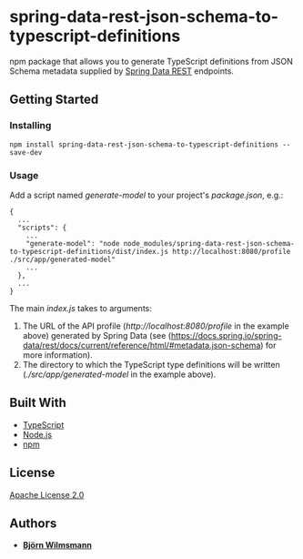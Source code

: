 # spring-data-rest-json-schema-to-typescript-definitions

npm package that allows you to generate TypeScript definitions from JSON Schema metadata supplied by [Spring Data REST](https://projects.spring.io/spring-data-rest/) endpoints.

## Getting Started

### Installing

`npm install spring-data-rest-json-schema-to-typescript-definitions --save-dev`

### Usage

Add a script named *generate-model* to your project's *package.json*, e.g.:

~~~~~~~~
{
  ...
  "scripts": {
    ...
    "generate-model": "node node_modules/spring-data-rest-json-schema-to-typescript-definitions/dist/index.js http://localhost:8080/profile ./src/app/generated-model"
    ...
  },
  ...
}

~~~~~~~~

The main *index.js* takes to arguments:

1. The URL of the API profile (*http://localhost:8080/profile* in the example above) generated by Spring Data (see (https://docs.spring.io/spring-data/rest/docs/current/reference/html/#metadata.json-schema) for more information).
2. The directory to which the TypeScript type definitions will be written (*./src/app/generated-model* in the example above).

## Built With

* [TypeScript](https://www.typescriptlang.org/)
* [Node.js](https://nodejs.org/en/)
* [npm](https://www.npmjs.com/)

## License

[Apache License 2.0](https://www.apache.org/licenses/LICENSE-2.0)

## Authors

* **[Björn Wilmsmann](https://bjoernkw.com)**
